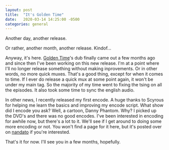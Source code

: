 ```yaml
---
layout: post
title:  "It's Golden Time"
date:   2020-03-14 14:25:00 -0500
categories: general
---
```

Another day, another release.

Or rather, another month, another release. Kindof...

Anyway, it's here. [Golden Time](/anime/goldentime)'s dub finally came out a few months ago and since then I've been working on this new release. I'm at a point where I'll no longer release something without making inprovements. Or in other words, no more quick muxes. That's a good thing, except for when it comes to time. If I ever do release a quick mux at some point again, it won't be under my main tag. So the majority of my time went to fixing the tsing on all the episodes. It also took some time to sync the english audio.

In other news, I recently released my first encode. A huge thanks to Scyrous for helping me learn the basics and improving my encode script. What show did I encode you ask? Well, a cartoon, Danny Phantom. Why? I picked up the DVD's and there was no good encodes. I've been interested in encoding for awhile now, but there's a lot to it. We'll see if I get around to doing some more encoding or not. You won't find a page for it here, but it's posted over on [nandato](https://nanda.to/topic/4747-cyc-danny-phantom-2003/) if you're interested.

That's it for now. I'll see you in a few months, hopefully.